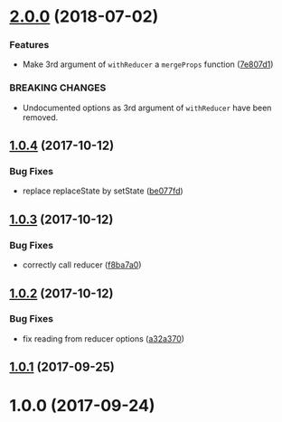 <a name="2.0.0"></a>
# [2.0.0](https://github.com/troch/react-local-reducer/compare/v1.0.4...v2.0.0) (2018-07-02)


### Features

* Make 3rd argument of `withReducer` a `mergeProps` function ([7e807d1](https://github.com/troch/react-local-reducer/commit/7e807d1))


### BREAKING CHANGES

* Undocumented options as 3rd argument of `withReducer` have been removed.


<a name="1.0.4"></a>
## [1.0.4](https://github.com/troch/react-local-reducer/compare/v1.0.3...v1.0.4) (2017-10-12)


### Bug Fixes

* replace replaceState by setState ([be077fd](https://github.com/troch/react-local-reducer/commit/be077fd))



<a name="1.0.3"></a>
## [1.0.3](https://github.com/troch/react-local-reducer/compare/v1.0.2...v1.0.3) (2017-10-12)


### Bug Fixes

* correctly call reducer ([f8ba7a0](https://github.com/troch/react-local-reducer/commit/f8ba7a0))



<a name="1.0.2"></a>
## [1.0.2](https://github.com/troch/react-local-reducer/compare/v1.0.1...v1.0.2) (2017-10-12)


### Bug Fixes

* fix reading from reducer options ([a32a370](https://github.com/troch/react-local-reducer/commit/a32a370))



<a name="1.0.1"></a>
## [1.0.1](https://github.com/troch/react-local-reducer/compare/v1.0.0...v1.0.1) (2017-09-25)



<a name="1.0.0"></a>
# 1.0.0 (2017-09-24)




